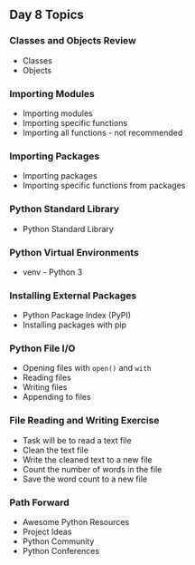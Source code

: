 ## Day 8 Topics

### Classes and Objects Review

* Classes
* Objects

### Importing Modules

* Importing modules
* Importing specific functions
* Importing all functions - not recommended

### Importing Packages

* Importing packages
* Importing specific functions from packages

### Python Standard Library

* Python Standard Library

### Python Virtual Environments

* venv - Python 3

### Installing External Packages

* Python Package Index (PyPI)
* Installing packages with pip

### Python File I/O

* Opening files with `open()` and `with`
* Reading files
* Writing files
* Appending to files

### File Reading and Writing Exercise

* Task will be to read a text file
* Clean the text file
* Write the cleaned text to a new file
* Count the number of words in the file
* Save the word count to a new file

### Path Forward

* Awesome Python Resources
* Project Ideas
* Python Community
* Python Conferences
